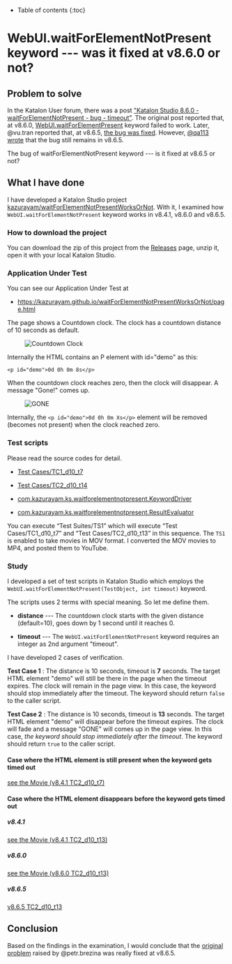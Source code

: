 - Table of contents
{:toc}

# WebUI.waitForElementNotPresent keyword --- was it fixed at v8.6.0 or not?

## Problem to solve

In the Katalon User forum, there was a post
["Katalon Studio 8.6.0 - waitForElementNotPresent - bug - timeout"](https://forum.katalon.com/t/katalon-studio-8-6-0-waitforelementnotpresent-bug-timeout/85476). The original post reported that, at v8.6.0, [WebUI.waitForElementPresent](https://docs.katalon.com/docs/create-tests/keywords/keyword-description-in-katalon-studio/web-ui-keywords/webui-wait-for-element-not-present) keyword failed to work. Later, @vu.tran reported that, at v8.6.5, [the bug was fixed](https://forum.katalon.com/t/katalon-studio-8-6-0-waitforelementnotpresent-bug-timeout/85476/30). However, [@qa113 wrote](https://forum.katalon.com/t/katalon-studio-8-6-0-waitforelementnotpresent-bug-timeout/85476/31) that the bug still remains in v8.6.5.

The bug of waitForElementNotPresent keyword --- is it fixed at v8.6.5 or not?

## What I have done

I have developed a Katalon Studio project [kazurayam/waitForElementNotPresentWorksOrNot](https://github.com/kazurayam/waitForElementNotPresentWorksOrNot). With it, I examined how `WebUI.waitForElementNotPresent` keyword works in v8.4.1, v8.6.0 and v8.6.5.

### How to download the project

You can download the zip of this project from the [Releases](https://github.com/kazurayam/waitForElementNotPresentWorksOrNot/releases) page, unzip it, open it with your local Katalon Studio.

### Application Under Test

You can see our Application Under Test at

-   <https://kazurayam.github.io/waitForElementNotPresentWorksOrNot/page.html>

The page shows a Countdown clock. The clock has a countdown distance of 10 seconds as default.

<figure>
<img src="https://kazurayam.github.io/waitForElementNotPresentWorksOrNot/images/AUT_countDownClock.png" alt="Countdown Clock" />
</figure>

Internally the HTML contains an P element with id="demo" as this:

    <p id="demo">0d 0h 0m 8s</p>

When the countdown clock reaches zero, then the clock will disappear. A message "Gone!" comes up.

<figure>
<img src="https://kazurayam.github.io/waitForElementNotPresentWorksOrNot/images/AUT_gone.png" alt="GONE" />
</figure>

Internally, the `<p id="demo">0d 0h 0m Xs</p>` element will be removed (becomes not present) when the clock reached zero.

### Test scripts

Please read the source codes for detail.

-   [Test Cases/TC1\_d10\_t7](https://github.com/kazurayam/waitForElementNotPresentWorksOrNot/blob/master/Scripts/TC1_d10_t7/Script1693013953158.groovy)

-   [Test Cases/TC2\_d10\_t14](https://github.com/kazurayam/waitForElementNotPresentWorksOrNot/blob/master/Scripts/TC2_d10_t13/Script1693013995141.groovy)

-   [com.kazurayam.ks.waitforelementnotpresent.KeywordDriver](https://github.com/kazurayam/waitForElementNotPresentWorksOrNot/blob/master/Keywords/com/kazurayam/ks/waitforelementnotpresent/KeywordDriver.groovy)

-   [com.kazurayam.ks.waitforelementnotpresent.ResultEvaluator](https://github.com/kazurayam/waitForElementNotPresentWorksOrNot/blob/master/Keywords/com/kazurayam/ks/waitforelementnotpresent/ResultEvaluator.groovy)

You can execute “Test Suites/TS1” which will execute “Test Cases/TC1\_d10\_t7” and “Test Cases/TC2\_d10\_t13” in this sequence. The `TS1` is enabled to take movies in MOV format. I converted the MOV movies to MP4, and posted them to YouTube.

### Study

I developed a set of test scripts in Katalon Studio which employs the `WebUI.waitForElementNotPresent(TestObject, int timeout)` keyword.

The scripts uses 2 terms with special meaning. So let me define them.

-   **distance** --- The countdown clock starts with the given distance (default=10), goes down by 1 second until it reaches 0.

-   **timeout** --- The `WebUI.waitForElementNotPresent` keyword requires an integer as 2nd argument "timeout".

I have developed 2 cases of verification.

**Test Case 1** : The distance is 10 seconds, timeout is **7** seconds. The target HTML element "demo" will still be there in the page when the timeout expires. The clock will remain in the page view. In this case, the keyword should stop immediately after the timeout. The keyword should return `false` to the caller script.

**Test Case 2** : The distance is 10 seconds, timeout is **13** seconds. The target HTML element "demo" will disappear before the timeout expires. The clock will fade and a message "GONE" will comes up in the page view. In this case, *the keyword should stop immediately after the timeout*. The keyword should return `true` to the caller script.

#### Case where the HTML element is still present when the keyword gets timed out

[see the Movie (v8.4.1 TC2\_d10\_t7)](https://youtu.be/Uv3eeN5KHpM)

#### Case where the HTML element disappears before the keyword gets timed out

##### v8.4.1

[see the Movie (v8.4.1 TC2\_d10\_t13)](https://youtu.be/AhmfkfkQMoA)

##### v8.6.0

[see the Movie (v8.6.0 TC2\_d10\_t13)](https://youtu.be/MGYcN6ea_Jo)

##### v8.6.5

[v8.6.5 TC2\_d10\_t13](https://youtu.be/EdzfIg0AqaU)

## Conclusion

Based on the findings in the examination, I would conclude that the [original problem](https://forum.katalon.com/t/katalon-studio-8-6-0-waitforelementnotpresent-bug-timeout/85476) raised by @petr.brezina was really fixed at v8.6.5.
